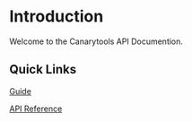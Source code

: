 # Introduction 

Welcome to the Canarytools API Documention.


## Quick Links

[Guide](/guide/getting-started)

[API Reference](/api-reference/overview)
